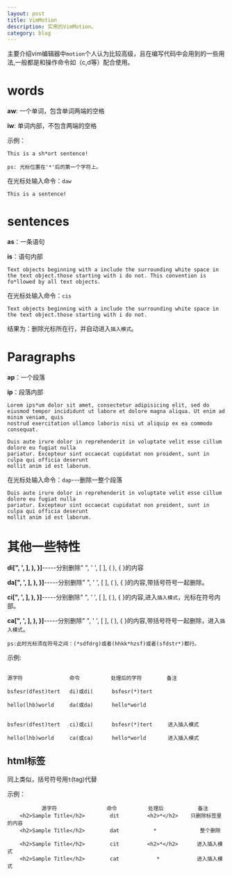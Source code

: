 ```yaml
---
layout: post
title: VimMotion
description: 实用的VimMotion。
category: blog
---
```


主要介绍vim编辑器中`motion`个人认为比较高级，且在编写代码中会用到的一些用法,一般都是和操作命令如（c,d等）配合使用。

words
======
**aw**: 一个单词，包含单词两端的空格

**iw**: 单词内部，不包含两端的空格

示例：

```vim
This is a sh*ort sentence!
```
    ps: 光标位置在'*'后的第一个字符上。

在光标处输入命令：`daw`

```vim
This is a sentence!
```
sentences
=========
**as**：一条语句

**is**：语句内部

```
Text objects beginning with a include the surrounding white space in the text object.those starting with i do not. This convention is fo*llowed by all text objects.
```

在光标处输入命令：`cis`

```
Text objects beginning with a include the surrounding white space in the text object.those starting with i do not. 
```

结果为：删除光标所在行，并自动进入`插入模式`。

Paragraphs
==========

**ap**：一个段落

**ip**：段落内部

```
Lorem ips*um dolor sit amet, consectetur adipisicing elit, sed do
eiusmod tempor incididunt ut labore et dolore magna aliqua. Ut enim ad minim veniam, quis 
nostrud exercitation ullamco laboris nisi ut aliquip ex ea commodo consequat.

Duis aute irure dolor in reprehenderit in voluptate velit esse cillum dolore eu fugiat nulla
pariatur. Excepteur sint occaecat cupidatat non proident, sunt in culpa qui officia deserunt
mollit anim id est laborum.

```

在光标处输入命令：`dap`---删除一整个段落

```
Duis aute irure dolor in reprehenderit in voluptate velit esse cillum dolore eu fugiat nulla
pariatur. Excepteur sint occaecat cupidatat non proident, sunt in culpa qui officia deserunt
mollit anim id est laborum.

```
其他一些特性
============

**di[", ', ], ), }]**-----分别删除" ", ' ', [ ], ( ), { }的内容

**da[", ', ], ), }]**-----分别删除" ", ' ', [ ], ( ), { }的内容,带括号符号一起删除。

**ci[", ', ], ), }]**-----分别删除" ", ' ', [ ], ( ), { }的内容,进入`插入模式`，光标在符号内部。

**ca[", ', ], ), }]**-----分别删除" ", ' ', [ ], ( ), { }的内容,带括号符号一起删除，进入`插入模式`。

    ps:此时光标须在符号之间：(*sdfdrg)或者(hhkk*hzsf)或者(sfdstr*)都行。

示例:

```

源字符               命令          处理后的字符        备注

bsfesr(dfest)tert   di)或di(      bsfesr(*)tert

hello(lhb)world     da(或da)      hello*world


bsfesr(dfest)tert   ci)或ci(      bsfesr(*)tert     进入插入模式

hello(lhb)world     ca(或ca)      hello*world       进入插入模式

```

html标签
-------

同上类似，括号符号用`t`(tag)代替

示例：

```
           源字符                命令          处理后           备注
    <h2>Sample Title</h2>        dit         <h2>*</h2>    只删除标签里的内容 
    <h2>Sample Title</h2>        dat           *              整个删除

    <h2>Sample Title</h2>        cit         <h2>*</h2>      进入插入模式
    <h2>Sample Title</h2>        cat            *            进入插入模式

```






